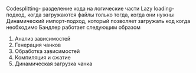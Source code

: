 Codesplitting- разделение кода на логические части
Lazy loading-подход, когда загружаются файлы только тогда, когда они нужны
Динамический импорт-подход, который позволяет загружать код когда необходимо
Бандлер работает следующим образом
1) Анализ зависимостей
2) Генерация чанков
3) Обработка зависимостей
4) Компиляция и сжатие
5) Динамическая загрузка чанка